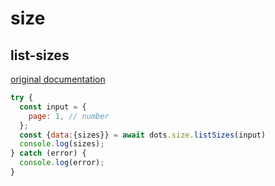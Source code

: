 # size

## list-sizes
[original documentation](https://developers.digitalocean.com/documentation/v2/#list-all-sizes)
```javascript
try {
  const input = {
    page: 1, // number
  };
  const {data:{sizes}} = await dots.size.listSizes(input)
  console.log(sizes);
} catch (error) {
  console.log(error);
}
```
